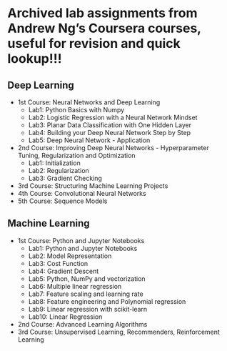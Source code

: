 # Archived lab assignments from Andrew Ng’s Coursera courses, useful for revision and quick lookup!!!

## Deep Learning
  - 1st Course: Neural Networks and Deep Learning
    - Lab1: Python Basics with Numpy
    - Lab2: Logistic Regression with a Neural Network Mindset
    - Lab3: Planar Data Classification with One Hidden Layer
    - Lab4: Building your Deep Neural Network Step by Step
    - Lab5: Deep Neural Network - Application
  - 2nd Course: Improving Deep Neural Networks - Hyperparameter Tuning, Regularization and Optimization
    - Lab1: Initialization
    - Lab2: Regularization
    - Lab3: Gradient Checking
  - 3rd Course: Structuring Machine Learning Projects
  - 4th Course: Convolutional Neural Networks
  - 5th Course: Sequence Models

## Machine Learning
  - 1st Course: Python and Jupyter Notebooks
    - Lab1: Python and Jupyter Notebooks
    - Lab2: Model Representation
    - Lab3: Cost Function
    - Lab4: Gradient Descent
    - Lab5: Python, NumPy and vectorization
    - Lab6: Multiple linear regression
    - Lab7: Feature scaling and learning rate
    - Lab8: Feature engineering and Polynomial regression
    - Lab9: Linear regression with scikit-learn
    - Lab10: Linear Regression
  - 2nd Course: Advanced Learning Algorithms
  - 3rd Course: Unsupervised Learning, Recommenders, Reinforcement Learning
